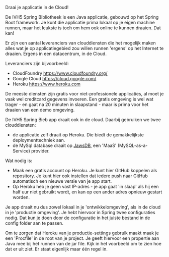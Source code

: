 
Draai je applicatie in de Cloud!

De IVH5 Spring Bibliotheek is een Java applicatie, gebouwd op het Spring Boot framework. Je kunt die applicatie
prima lokaal op je eigen machine runnen, maar het leukste is toch om hem ook online te kunnen draaien. Dat kan!

Er zijn een aantal leveranciers van clouddiensten die het mogelijk maken alles wat je op applicatiegebied zou 
willen runnen 'ergens' op het Internet te draaien. Ergens in een datacentrum, in de Cloud.

Leveranciers zijn bijvoorbeeld:
- CloudFoundry 		https://www.cloudfoundry.org/ 
- Google Cloud 		https://cloud.google.com/
- Heroku			https://www.heroku.com

De meeste diensten zijn gratis voor niet-professionele applicaties, al moet je vaak wel creditcard gegevens invoeren. Een gratis omgeving is wel wat trager - en gaat na 20 minuten in slaapstand - maar is prima voor het draaien van een demo omgeving.

De IVH5 Spring Bieb app draait ook in de cloud. Daarbij gebruiken we twee clouddiensten:
- de applicatie zelf draait op Heroku. Die biedt de gemakkelijkste deploymenttechniek aan.
- de MySql database draait op [JawsDB](https://jawsdb.com/), een 'MaaS' (MySQL-as-a-Service) provider.

Wat nodig is:
- Maak een gratis account op Heroku. Je kunt hier GitHub koppelen als repository.
  Je kunt hier ook instellen dat iedere push naar GitHub automatisch een nieuwe versie van je app start.
- Op Heroku heb je geen vast IP-adres - je app gaat 'in slaap' als hij een half uur niet gebruikt wordt, en kan op een ander adres opnieuw gestart worden.

Je app draait nu dus zowel lokaal in je 'ontwikkelomgeving', als in de cloud in je 'productie omgeving'. Je hebt hiervoor
in Spring twee configuraties nodig. Dat kun je doen door de configuratie in het juiste bestand in de config folder aan te passen.

Om te zorgen dat Heroku van je productie-settings gebruik maakt maak je een 'Procfile' in de root van je project. Je geeft hiervoor een propertie aan Java mee bij het runnen van de jar file.
Kijk in het voorbeeld om te zien hoe dat er uit ziet. Er staat eigenlijk maar één regel in.